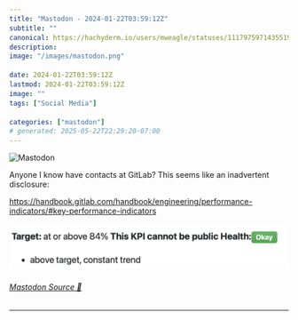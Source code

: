 ```yaml
---
title: "Mastodon - 2024-01-22T03:59:12Z"
subtitle: ""
canonical: https://hachyderm.io/users/mweagle/statuses/111797597143551916
description:
image: "/images/mastodon.png"

date: 2024-01-22T03:59:12Z
lastmod: 2024-01-22T03:59:12Z
image: ""
tags: ["Social Media"]

categories: ["mastodon"]
# generated: 2025-05-22T22:29:20-07:00
---
```

![Mastodon](/images/mastodon.png)

<p>Anyone I know have contacts at GitLab? This seems like an inadvertent disclosure:</p><p><a href="https://handbook.gitlab.com/handbook/engineering/performance-indicators/#key-performance-indicators" target="_blank" rel="nofollow noopener noreferrer" translate="no"><span class="invisible">https://</span><span class="ellipsis">handbook.gitlab.com/handbook/e</span><span class="invisible">ngineering/performance-indicators/#key-performance-indicators</span></a></p>

![Engineering retention metric that includes “This KPI cannot be public” in bold text](9248d272a2516af2.png)

###### [Mastodon Source 🐘](https://hachyderm.io/@mweagle/111797597143551916)

___
